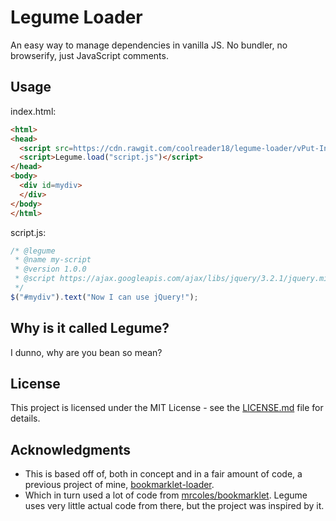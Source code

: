 # Legume Loader
An easy way to manage dependencies in vanilla JS. No bundler, no browserify, just JavaScript comments.
## Usage
index.html:
```html
<html>
<head>
  <script src=https://cdn.rawgit.com/coolreader18/legume-loader/vPut-In-Latest-Version/legume.min.js></script>
  <script>Legume.load("script.js")</script>
</head>
<body>
  <div id=mydiv>
  </div>
</body>
</html>
```

script.js:
```javascript
/* @legume
 * @name my-script
 * @version 1.0.0
 * @script https://ajax.googleapis.com/ajax/libs/jquery/3.2.1/jquery.min.js
 */
$("#mydiv").text("Now I can use jQuery!");
```

## Why is it called Legume?
I dunno, why are you bean so mean?

## License
This project is licensed under the MIT License - see the [LICENSE.md](LICENSE.md) file for details.

## Acknowledgments
* This is based off of, both in concept and in a fair amount of code, a previous project of mine, [bookmarklet-loader](https://github.com/coolreader18/bookmarklet-loader).
* Which in turn used a lot of code from [mrcoles/bookmarklet](https://github.com/mrcoles/bookmarklet). Legume uses very little actual code from there, but the project was inspired by it.
